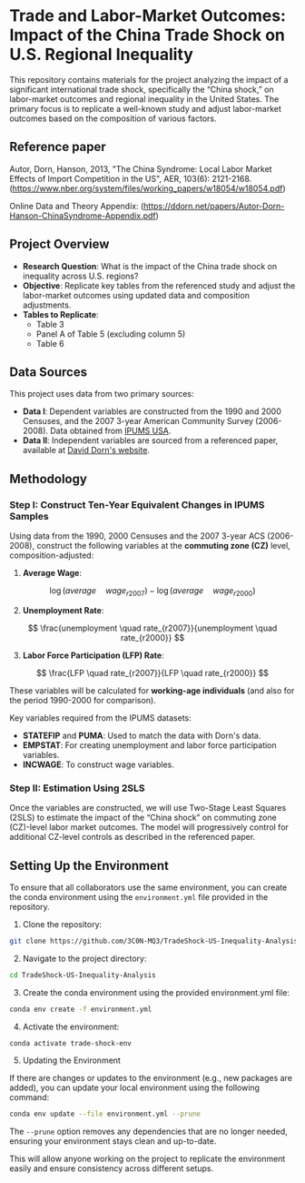 # Trade and Labor-Market Outcomes: Impact of the China Trade Shock on U.S. Regional Inequality

This repository contains materials for the project analyzing the impact of a significant international trade shock, specifically the “China shock,” on labor-market outcomes and regional inequality in the United States. The primary focus is to replicate a well-known study and adjust labor-market outcomes based on the composition of various factors.

## Reference paper 
Autor, Dorn, Hanson, 2013, "The China Syndrome: Local Labor Market Effects of Import Competition in the US", AER, 103(6): 2121-2168.
(https://www.nber.org/system/files/working_papers/w18054/w18054.pdf)

Online Data and Theory Appendix:
(https://ddorn.net/papers/Autor-Dorn-Hanson-ChinaSyndrome-Appendix.pdf)

## Project Overview

- **Research Question**: What is the impact of the China trade shock on inequality across U.S. regions?
- **Objective**: Replicate key tables from the referenced study and adjust the labor-market outcomes using updated data and composition adjustments.
- **Tables to Replicate**:
  - Table 3
  - Panel A of Table 5 (excluding column 5)
  - Table 6

## Data Sources

This project uses data from two primary sources:

- **Data I**: Dependent variables are constructed from the 1990 and 2000 Censuses, and the 2007 3-year American Community Survey (2006-2008). Data obtained from [IPUMS USA](https://usa.ipums.org/usa/).
- **Data II**: Independent variables are sourced from a referenced paper, available at [David Dorn's website](http://www.ddorn.net/data.htm).

## Methodology

### Step I: Construct Ten-Year Equivalent Changes in IPUMS Samples

Using data from the 1990, 2000 Censuses and the 2007 3-year ACS (2006-2008), construct the following variables at the **commuting zone (CZ)** level, composition-adjusted:

1. **Average Wage**: 

$$
\log(average \quad wage_{r2007}) - \log(average \quad wage_{r2000})
$$
   
2. **Unemployment Rate**: 

$$
\frac{unemployment \quad rate_{r2007}}{unemployment \quad rate_{r2000}}
$$

3. **Labor Force Participation (LFP) Rate**: 

$$
\frac{LFP \quad rate_{r2007}}{LFP \quad rate_{r2000}}
$$
   
These variables will be calculated for **working-age individuals** (and also for the period 1990-2000 for comparison).

Key variables required from the IPUMS datasets:
- **STATEFIP** and **PUMA**: Used to match the data with Dorn's data.
- **EMPSTAT**: For creating unemployment and labor force participation variables.
- **INCWAGE**: To construct wage variables.

### Step II: Estimation Using 2SLS

Once the variables are constructed, we will use Two-Stage Least Squares (2SLS) to estimate the impact of the “China shock” on commuting zone (CZ)-level labor market outcomes. The model will progressively control for additional CZ-level controls as described in the referenced paper.

## Setting Up the Environment

To ensure that all collaborators use the same environment, you can create the conda environment using the `environment.yml` file provided in the repository.

1. Clone the repository:

```bash
git clone https://github.com/3C0N-MQ3/TradeShock-US-Inequality-Analysis.git
```
2. Navigate to the project directory:

```bash
cd TradeShock-US-Inequality-Analysis
```
3. Create the conda environment using the provided environment.yml file:

```bash
conda env create -f environment.yml
```

4. Activate the environment:

```bash
conda activate trade-shock-env
```
5. Updating the Environment

If there are changes or updates to the environment (e.g., new packages are added), you can update your local environment using the following command:

```bash
conda env update --file environment.yml --prune
```

The `--prune` option removes any dependencies that are no longer needed, ensuring your environment stays clean and up-to-date.

This will allow anyone working on the project to replicate the environment easily and ensure consistency across different setups.
